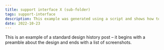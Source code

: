 ```yaml
---
title: support interface X (sub-folder)
tags: support-interface
description: This example was generated using a script and shows how to automatically include a list of screenshots at the end of your post.
date: 2022-10-23
---
```


This is an example of a standard design history post – it begins with a preamble about the design and ends with a list of screenshots.
